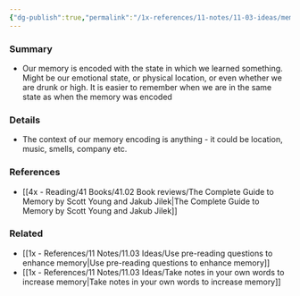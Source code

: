 ```yaml
---
{"dg-publish":true,"permalink":"/1x-references/11-notes/11-03-ideas/memory-is-state-dependent/","dgShowBacklinks":false}
---
```



### Summary
- Our memory is encoded with the state in which we learned something. Might be our emotional state, or physical location, or even whether we are drunk or high. It is easier to remember when we are in the same state as when the memory was encoded

### Details
- The context of our memory encoding is anything - it could be location, music, smells, company etc.

### References
- [[4x - Reading/41 Books/41.02 Book reviews/The Complete Guide to Memory by Scott Young and Jakub Jilek\|The Complete Guide to Memory by Scott Young and Jakub Jilek]]

### Related
- [[1x - References/11 Notes/11.03 Ideas/Use pre-reading questions to enhance memory\|Use pre-reading questions to enhance memory]]
- [[1x - References/11 Notes/11.03 Ideas/Take notes in your own words to increase memory\|Take notes in your own words to increase memory]]
